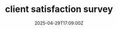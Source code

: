 ---
title: client satisfaction survey
linkTitle: client satisfaction survey
date: '2025-04-29T17:09:00Z'
weight: 1
description: No content
draft: false
ref: client-satisfaction-survey
---